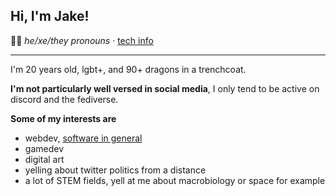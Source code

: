 ## Hi, I'm Jake!

🏳️‍⚧️ *he/xe/they pronouns* · [tech info](/pages/tech)
***

I'm 20 years old, lgbt+, and 90+ dragons in a trenchcoat.

**I'm not particularly well versed in social media**, I only tend to be active on discord and the fediverse.

**Some of my interests are**
- webdev, [software in general](/pages/tech)
- gamedev
- digital art
- yelling about twitter politics from a distance
- a lot of STEM fields, yell at me about macrobiology or space for example